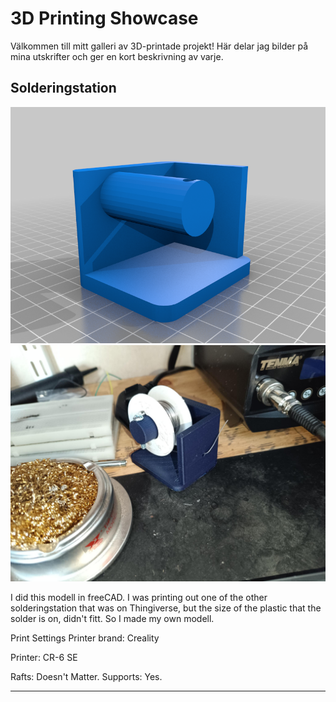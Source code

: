# 3D Printing Showcase

Välkommen till mitt galleri av 3D-printade projekt! Här delar jag bilder på mina utskrifter och ger en kort beskrivning av varje.

## Solderingstation

![Solderingstation](images/Solderingstation02.png)
![Solderingstation](images/Solderingstation01.jpg)

I did this modell in freeCAD. I was printing out one of the other solderingstation that was on Thingiverse, but the size of the plastic that the solder is on, didn't fitt. So I made my own modell.

Print Settings
Printer brand:
Creality

Printer:
CR-6 SE

Rafts: Doesn't Matter. 
Supports: Yes.


---


